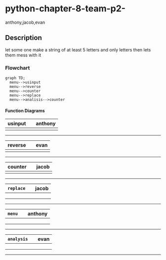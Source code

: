 # python-chapter-8-team-p2-
anthony,jacob,evan

##  Description
let some one make a string of at least 5 letters and only letters then lets them mess with it

###  Flowchart
```mermaid
graph TD;
  menu-->usinput
  menu-->reverse
  menu-->counter
  menu-->replace
  menu-->analisis-->counter
```

#### Function Diagrams

| usinput    |               |   anthony   |
| ------------------ | ------------- | ------------ |
|     |  |             
***
| reverse    |               |     evan   |
| ------------------ | ------------- | ------------ |
|    |  |              |

***
| counter    |               |     jacob   |
| ------------------ | ------------- | ------------ |
|    |   |              |

***
| `replace`    |               |    jacob    |
| ------------------ | ------------- | ------------ |
|     |   |              |
|      |   |              |
|       |  |  |
***
| `menu`    |               |    anthony    |
| ------------------ | ------------- | ------------ |
|     |   |              |
|      |   |              |
|       |  |  |
***
| `analysis`    |               |   evan     |
| ------------------ | ------------- | ------------ |
|     |   |              |
|      |   |              |
|       |  |  |
***
